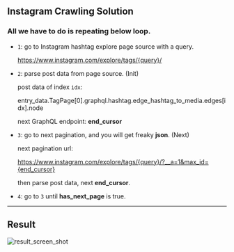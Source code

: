 ## **Instagram Crawling Solution**

### All we have to do is repeating below loop.

* `1`: go to Instagram hashtag explore page source with a query.
    
  https://www.instagram.com/explore/tags/{query}/

* `2`: parse post data from page source. (Init)
  
  post data of index `idx`:
  
  entry_data.TagPage[0].graphql.hashtag.edge_hashtag_to_media.edges[idx].node

  next GraphQL endpoint: **end_cursor**

* `3`: go to next pagination, and you will get freaky **json**. (Next)

  next pagination url:
  
  https://www.instagram.com/explore/tags/{query}/?__a=1&max_id={end_cursor}

  then parse post data, next **end_cursor**.

* `4`: go to `3` until **has_next_page** is true.

***

## Result

![result_screen_shot](https://user-images.githubusercontent.com/29545214/77256323-df9eed80-6cb0-11ea-841d-0c6a5b759644.png)
